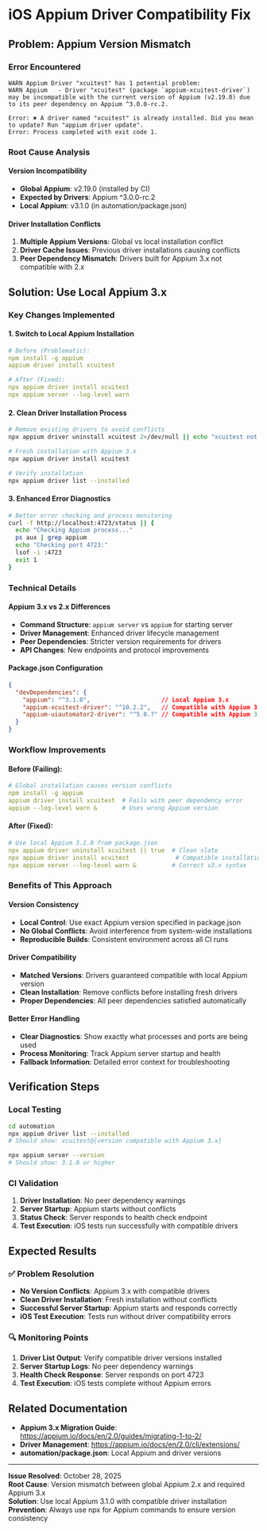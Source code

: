 # iOS Appium Driver Compatibility Fix

## Problem: Appium Version Mismatch

### Error Encountered
```
WARN Appium Driver "xcuitest" has 1 potential problem: 
WARN Appium   - Driver "xcuitest" (package `appium-xcuitest-driver`) may be incompatible with the current version of Appium (v2.19.0) due to its peer dependency on Appium ^3.0.0-rc.2.

Error: ✖ A driver named "xcuitest" is already installed. Did you mean to update? Run "appium driver update".
Error: Process completed with exit code 1.
```

### Root Cause Analysis

#### Version Incompatibility
- **Global Appium**: v2.19.0 (installed by CI)
- **Expected by Drivers**: Appium ^3.0.0-rc.2 
- **Local Appium**: v3.1.0 (in automation/package.json)

#### Driver Installation Conflicts
1. **Multiple Appium Versions**: Global vs local installation conflict
2. **Driver Cache Issues**: Previous driver installations causing conflicts
3. **Peer Dependency Mismatch**: Drivers built for Appium 3.x not compatible with 2.x

## Solution: Use Local Appium 3.x

### Key Changes Implemented

#### 1. Switch to Local Appium Installation
```yaml
# Before (Problematic):
npm install -g appium
appium driver install xcuitest

# After (Fixed):
npx appium driver install xcuitest
npx appium server --log-level warn
```

#### 2. Clean Driver Installation Process
```bash
# Remove existing drivers to avoid conflicts
npx appium driver uninstall xcuitest 2>/dev/null || echo "xcuitest not installed"

# Fresh installation with Appium 3.x
npx appium driver install xcuitest

# Verify installation
npx appium driver list --installed
```

#### 3. Enhanced Error Diagnostics
```bash
# Better error checking and process monitoring
curl -f http://localhost:4723/status || {
  echo "Checking Appium process..."
  ps aux | grep appium
  echo "Checking port 4723:"
  lsof -i :4723
  exit 1
}
```

### Technical Details

#### Appium 3.x vs 2.x Differences
- **Command Structure**: `appium server` vs `appium` for starting server
- **Driver Management**: Enhanced driver lifecycle management
- **Peer Dependencies**: Stricter version requirements for drivers
- **API Changes**: New endpoints and protocol improvements

#### Package.json Configuration
```json
{
  "devDependencies": {
    "appium": "^3.1.0",                    // Local Appium 3.x
    "appium-xcuitest-driver": "^10.2.2",   // Compatible with Appium 3.x
    "appium-uiautomator2-driver": "^5.0.7" // Compatible with Appium 3.x
  }
}
```

### Workflow Improvements

#### Before (Failing):
```yaml
# Global installation causes version conflicts
npm install -g appium
appium driver install xcuitest  # Fails with peer dependency error
appium --log-level warn &       # Uses wrong Appium version
```

#### After (Fixed):
```yaml
# Use local Appium 3.1.0 from package.json
npx appium driver uninstall xcuitest || true  # Clean slate
npx appium driver install xcuitest             # Compatible installation
npx appium server --log-level warn &          # Correct v3.x syntax
```

### Benefits of This Approach

#### Version Consistency
- **Local Control**: Use exact Appium version specified in package.json
- **No Global Conflicts**: Avoid interference from system-wide installations
- **Reproducible Builds**: Consistent environment across all CI runs

#### Driver Compatibility
- **Matched Versions**: Drivers guaranteed compatible with local Appium version
- **Clean Installation**: Remove conflicts before installing fresh drivers
- **Proper Dependencies**: All peer dependencies satisfied automatically

#### Better Error Handling
- **Clear Diagnostics**: Show exactly what processes and ports are being used
- **Process Monitoring**: Track Appium server startup and health
- **Fallback Information**: Detailed error context for troubleshooting

## Verification Steps

### Local Testing
```bash
cd automation
npx appium driver list --installed
# Should show: xcuitest@[version compatible with Appium 3.x]

npx appium server --version
# Should show: 3.1.0 or higher
```

### CI Validation
1. **Driver Installation**: No peer dependency warnings
2. **Server Startup**: Appium starts without conflicts  
3. **Status Check**: Server responds to health check endpoint
4. **Test Execution**: iOS tests run successfully with compatible drivers

## Expected Results

### ✅ Problem Resolution
- **No Version Conflicts**: Appium 3.x with compatible drivers
- **Clean Driver Installation**: Fresh installation without conflicts
- **Successful Server Startup**: Appium starts and responds correctly
- **iOS Test Execution**: Tests run without driver compatibility errors

### 🔍 Monitoring Points
1. **Driver List Output**: Verify compatible driver versions installed
2. **Server Startup Logs**: No peer dependency warnings
3. **Health Check Response**: Server responds on port 4723
4. **Test Execution**: iOS tests complete without Appium errors

## Related Documentation

- **Appium 3.x Migration Guide**: https://appium.io/docs/en/2.0/guides/migrating-1-to-2/
- **Driver Management**: https://appium.io/docs/en/2.0/cli/extensions/
- **automation/package.json**: Local Appium and driver versions

---

**Issue Resolved**: October 28, 2025  
**Root Cause**: Version mismatch between global Appium 2.x and required Appium 3.x  
**Solution**: Use local Appium 3.1.0 with compatible driver installation  
**Prevention**: Always use npx for Appium commands to ensure version consistency